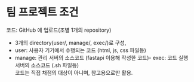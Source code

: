 # 팀 프로젝트 조건<br>
코드: GitHub 에 업로드(조별 1개의 repository)<br>
- 3개의 directory(user/, manage/, exec/)로 구성,<br>
- user: 사용자 기기에서 수행되는 코드 (html, js, css 파일등)<br>
- manage: 관리 서버의 소스코드 (fastapi 이용해 작성한 코드)- exec: 코드 실행 서버의 소스코드 (.sh 파일등)<br>
코드는 직접 채점의 대상이 아니며, 참고용으로만 활용.
